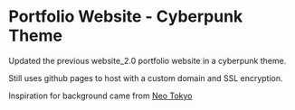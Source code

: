 # Portfolio Website - Cyberpunk Theme

Updated the previous website_2.0 portfolio website in a cyberpunk theme.

Still uses github pages to host with a custom domain and SSL encryption.

Inspiration for background came from [Neo Tokyo](https://webflow.com/made-in-webflow/website/neo-tokyo)

